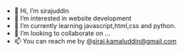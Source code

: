 - 👋 Hi, I’m sirajuddin
- 👀 I’m interested in website development 
- 🌱 I’m currently learning javascript,html,css and python.
- 💞️ I’m looking to collaborate on ...
- 📫 You can reach me by @siraj.kamaluddin@gmail.com

<!---
siraj2001/siraj2001 is a ✨ special ✨ repository because its `README.md` (this file) appears on your GitHub profile.
You can click the Preview link to take a look at your changes.
--->
